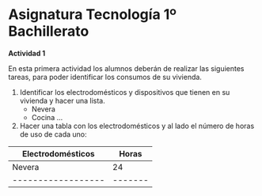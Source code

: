 # Asignatura Tecnología 1º Bachillerato 
**Actividad 1**

En esta primera actividad los alumnos deberán de realizar las siguientes tareas, para poder identificar los consumos de su vivienda.
1. Identificar los electrodomésticos y dispositivos que tienen en su vivienda y hacer una lista.
   - Nevera
   - Cocina
     ...
2. Hacer una tabla con los electrodomésticos y al lado el número de horas de uso de cada uno:

  | Electrodomésticos | Horas  |
  | ------------------|------- |
  |   Nevera          |  24
  | ------------------|------- |
